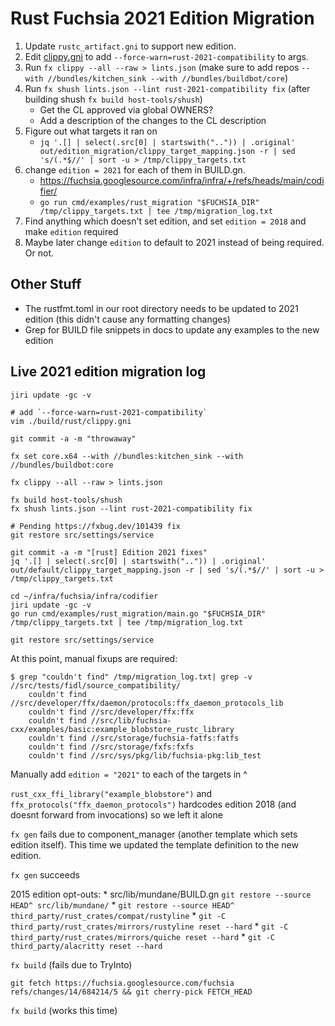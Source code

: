 # Rust Fuchsia 2021 Edition Migration

1.  Update `rustc_artifact.gni` to support new edition.
2.  Edit [clippy.gni] to add `--force-warn=rust-2021-compatibility` to args.
3.  Run `fx clippy --all --raw > lints.json` (make sure to add repos `--with
    //bundles/kitchen_sink --with //bundles/buildbot/core`)
4.  Run `fx shush lints.json --lint rust-2021-compatibility fix` (after building
    shush `fx build host-tools/shush`)
    *   Get the CL approved via global OWNERS?
    *   Add a description of the changes to the CL description
5.  Figure out what targets it ran on
    *   `jq '.[] | select(.src[0] | startswith("..")) | .original'
        out/edition_migration/clippy_target_mapping.json -r | sed 's/(.*$//' |
        sort -u > /tmp/clippy_targets.txt`
6.  change `edition = 2021` for each of them in BUILD.gn.
    *   https://fuchsia.googlesource.com/infra/infra/+/refs/heads/main/codifier/
    *   `go run cmd/examples/rust_migration "$FUCHSIA_DIR"
        /tmp/clippy_targets.txt | tee /tmp/migration_log.txt`
7.  Find anything which doesn't set edition, and set `edition = 2018` and make
    `edition` required
8.  Maybe later change `edition` to default to 2021 instead of being required.
    Or not.

## Other Stuff

* The rustfmt.toml in our root directory needs to be updated to 2021 edition
  (this didn't cause any formatting changes)
* Grep for BUILD file snippets in docs to update any examples to the new edition

[clippy.gni]: https://cs.opensource.google/fuchsia/fuchsia/+/main:build/rust/clippy.gni

## Live 2021 edition migration log

```
jiri update -gc -v

# add `--force-warn=rust-2021-compatibility`
vim ./build/rust/clippy.gni

git commit -a -m "throwaway"

fx set core.x64 --with //bundles:kitchen_sink --with //bundles/buildbot:core

fx clippy --all --raw > lints.json

fx build host-tools/shush
fx shush lints.json --lint rust-2021-compatibility fix

# Pending https://fxbug.dev/101439 fix
git restore src/settings/service

git commit -a -m "[rust] Edition 2021 fixes"
jq '.[] | select(.src[0] | startswith("..")) | .original' out/default/clippy_target_mapping.json -r | sed 's/(.*$//' | sort -u > /tmp/clippy_targets.txt

cd ~/infra/fuchsia/infra/codifier
jiri update -gc -v
go run cmd/examples/rust_migration/main.go "$FUCHSIA_DIR" /tmp/clippy_targets.txt | tee /tmp/migration_log.txt

git restore src/settings/service
```

At this point, manual fixups are required:

```
$ grep "couldn't find" /tmp/migration_log.txt| grep -v //src/tests/fidl/source_compatibility/
    couldn't find //src/developer/ffx/daemon/protocols:ffx_daemon_protocols_lib
    couldn't find //src/developer/ffx:ffx
    couldn't find //src/lib/fuchsia-cxx/examples/basic:example_blobstore_rustc_library
    couldn't find //src/storage/fuchsia-fatfs:fatfs
    couldn't find //src/storage/fxfs:fxfs
    couldn't find //src/sys/pkg/lib/fuchsia-pkg:lib_test
```

Manually add `edition = "2021"` to each of the targets in ^

`rust_cxx_ffi_library("example_blobstore")` and
`ffx_protocols("ffx_daemon_protocols")` hardcodes edition 2018 (and doesnt
forward from invocations) so we left it alone

`fx gen` fails due to component_manager (another template which sets edition
itself). This time we updated the template definition to the new edition.

`fx gen` succeeds

2015 edition opt-outs: * src/lib/mundane/BUILD.gn `git restore --source HEAD^
src/lib/mundane/` * `git restore --source HEAD^
third_party/rust_crates/compat/rustyline` * `git -C
third_party/rust_crates/mirrors/rustyline reset --hard` * `git -C
third_party/rust_crates/mirrors/quiche reset --hard` * `git -C
third_party/alacritty reset --hard`

`fx build` (fails due to TryInto)

`git fetch https://fuchsia.googlesource.com/fuchsia refs/changes/14/684214/5 &&
git cherry-pick FETCH_HEAD`

`fx build` (works this time)
